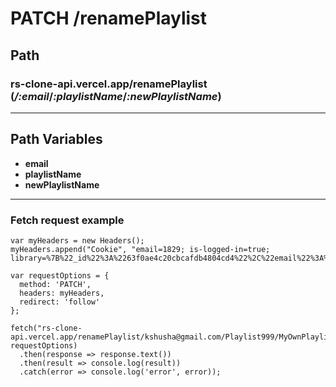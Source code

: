 # PATCH /renamePlaylist
## Path
### rs-clone-api.vercel.app/renamePlaylist **(*/:email*/*:playlistName*/*:newPlaylistName*)**
***
## Path Variables
- **email**
- **playlistName**
- **newPlaylistName**
***
### Fetch request example
```
var myHeaders = new Headers();
myHeaders.append("Cookie", "email=1829; is-logged-in=true; library=%7B%22_id%22%3A%2263f0ae4c20cbcafdb4804cd4%22%2C%22email%22%3A%22kshusha%40gmail.com%22%2C%22likedPodcasts%22%3A%5B%5D%2C%22subscribedPodcasts%22%3A%5B%5D%7D");

var requestOptions = {
  method: 'PATCH',
  headers: myHeaders,
  redirect: 'follow'
};

fetch("rs-clone-api.vercel.app/renamePlaylist/kshusha@gmail.com/Playlist999/MyOwnPlaylist999", requestOptions)
  .then(response => response.text())
  .then(result => console.log(result))
  .catch(error => console.log('error', error));